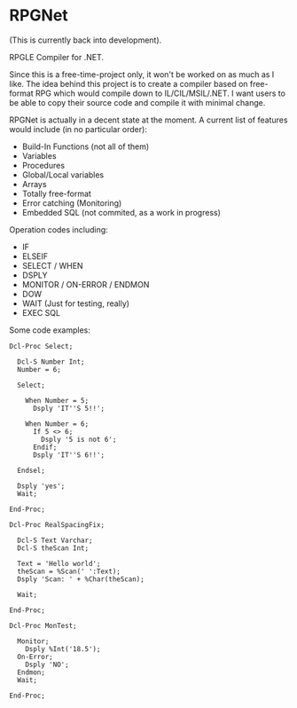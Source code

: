 # RPGNet
(This is currently back into development).

RPGLE Compiler for .NET.

Since this is a free-time-project only, it won't be worked on as much as I like. The idea behind this project is to create a compiler based on free-format RPG which would compile down to IL/CIL/MSIL/.NET. I want users to be able to copy their source code and compile it with minimal change.

RPGNet is actually in a decent state at the moment. A current list of features would include (in no particular order):
* Build-In Functions (not all of them)
* Variables
* Procedures
* Global/Local variables
* Arrays
* Totally free-format
* Error catching (Monitoring)
* Embedded SQL (not commited, as a work in progress)

Operation codes including:
* IF
* ELSEIF
* SELECT / WHEN
* DSPLY
* MONITOR / ON-ERROR / ENDMON
* DOW
* WAIT (Just for testing, really)
* EXEC SQL

Some code examples:

```
Dcl-Proc Select;

  Dcl-S Number Int;
  Number = 6;
  
  Select;
  
    When Number = 5;
      Dsply 'IT''S 5!!';
      
    When Number = 6;
      If 5 <> 6;
        Dsply '5 is not 6';
      Endif;
      Dsply 'IT''S 6!!';
      
  Endsel;

  Dsply 'yes';
  Wait;

End-Proc;
```

```
Dcl-Proc RealSpacingFix;

  Dcl-S Text Varchar;
  Dcl-S theScan Int;

  Text = 'Hello world';
  theScan = %Scan(' ':Text);
  Dsply 'Scan: ' + %Char(theScan);

  Wait;

End-Proc;
```

```
Dcl-Proc MonTest;

  Monitor;
    Dsply %Int('18.5');
  On-Error;
    Dsply 'NO';
  Endmon;
  Wait;

End-Proc;
```

